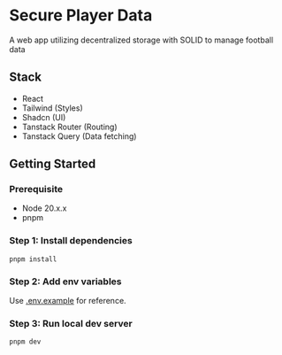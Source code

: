 # Secure Player Data

A web app utilizing decentralized storage with SOLID to manage football data

## Stack

- React
- Tailwind (Styles)
- Shadcn (UI)
- Tanstack Router (Routing)
- Tanstack Query (Data fetching)

## Getting Started

### Prerequisite

- Node 20.x.x
- pnpm

### Step 1: Install dependencies

```
pnpm install
```

### Step 2: Add env variables

Use [.env.example](./.env.example) for reference.

### Step 3: Run local dev server

```
pnpm dev
```
